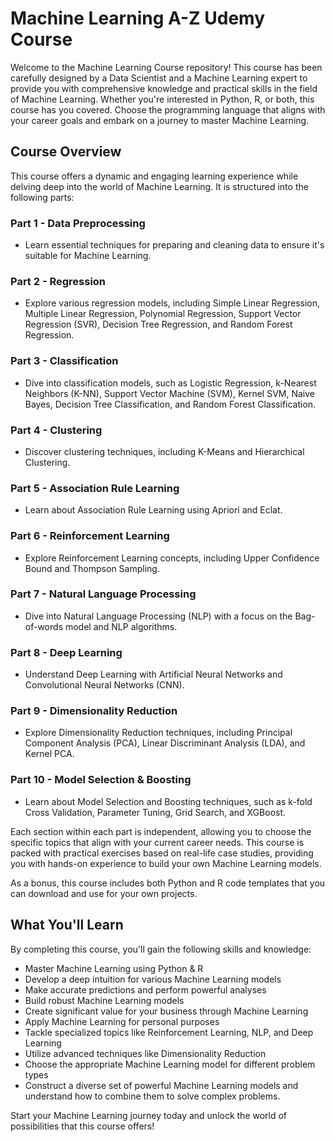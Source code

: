 
# Machine Learning A-Z Udemy Course

Welcome to the Machine Learning Course repository! This course has been carefully designed by a Data Scientist and a Machine Learning expert to provide you with comprehensive knowledge and practical skills in the field of Machine Learning. Whether you're interested in Python, R, or both, this course has you covered. Choose the programming language that aligns with your career goals and embark on a journey to master Machine Learning.

## Course Overview

This course offers a dynamic and engaging learning experience while delving deep into the world of Machine Learning. It is structured into the following parts:

### Part 1 - Data Preprocessing
- Learn essential techniques for preparing and cleaning data to ensure it's suitable for Machine Learning.

### Part 2 - Regression
- Explore various regression models, including Simple Linear Regression, Multiple Linear Regression, Polynomial Regression, Support Vector Regression (SVR), Decision Tree Regression, and Random Forest Regression.

### Part 3 - Classification
- Dive into classification models, such as Logistic Regression, k-Nearest Neighbors (K-NN), Support Vector Machine (SVM), Kernel SVM, Naive Bayes, Decision Tree Classification, and Random Forest Classification.

### Part 4 - Clustering
- Discover clustering techniques, including K-Means and Hierarchical Clustering.

### Part 5 - Association Rule Learning
- Learn about Association Rule Learning using Apriori and Eclat.

### Part 6 - Reinforcement Learning
- Explore Reinforcement Learning concepts, including Upper Confidence Bound and Thompson Sampling.

### Part 7 - Natural Language Processing
- Dive into Natural Language Processing (NLP) with a focus on the Bag-of-words model and NLP algorithms.

### Part 8 - Deep Learning
- Understand Deep Learning with Artificial Neural Networks and Convolutional Neural Networks (CNN).

### Part 9 - Dimensionality Reduction
- Explore Dimensionality Reduction techniques, including Principal Component Analysis (PCA), Linear Discriminant Analysis (LDA), and Kernel PCA.

### Part 10 - Model Selection & Boosting
- Learn about Model Selection and Boosting techniques, such as k-fold Cross Validation, Parameter Tuning, Grid Search, and XGBoost.

Each section within each part is independent, allowing you to choose the specific topics that align with your current career needs. This course is packed with practical exercises based on real-life case studies, providing you with hands-on experience to build your own Machine Learning models.

As a bonus, this course includes both Python and R code templates that you can download and use for your own projects.

## What You'll Learn
By completing this course, you'll gain the following skills and knowledge:
- Master Machine Learning using Python & R
- Develop a deep intuition for various Machine Learning models
- Make accurate predictions and perform powerful analyses
- Build robust Machine Learning models
- Create significant value for your business through Machine Learning
- Apply Machine Learning for personal purposes
- Tackle specialized topics like Reinforcement Learning, NLP, and Deep Learning
- Utilize advanced techniques like Dimensionality Reduction
- Choose the appropriate Machine Learning model for different problem types
- Construct a diverse set of powerful Machine Learning models and understand how to combine them to solve complex problems.

Start your Machine Learning journey today and unlock the world of possibilities that this course offers!

